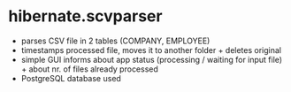 # hibernate.scvparser
 - parses CSV file in 2 tables (COMPANY, EMPLOYEE) 
 - timestamps processed file, moves it to another folder + deletes original 
 - simple GUI informs about app status (processing / waiting for input file) + about nr. of files already processed 
 - PostgreSQL database used
